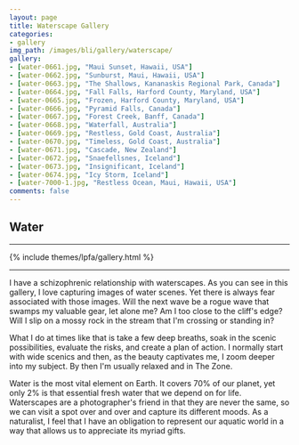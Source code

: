 ```yaml
---
layout: page
title: Waterscape Gallery
categories:
- gallery
img_path: /images/bli/gallery/waterscape/
gallery:
- [water-0661.jpg, "Maui Sunset, Hawaii, USA"]
- [water-0662.jpg, "Sunburst, Maui, Hawaii, USA"]
- [water-0663.jpg, "The Shallows, Kananaskis Regional Park, Canada"]
- [water-0664.jpg, "Fall Falls, Harford County, Maryland, USA"]
- [water-0665.jpg, "Frozen, Harford County, Maryland, USA"]
- [water-0666.jpg, "Pyramid Falls, Canada"]
- [water-0667.jpg, "Forest Creek, Banff, Canada"]
- [water-0668.jpg, "Waterfall, Australia"]
- [water-0669.jpg, "Restless, Gold Coast, Australia"]
- [water-0670.jpg, "Timeless, Gold Coast, Australia"]
- [water-0671.jpg, "Cascade, New Zealand"]
- [water-0672.jpg, "Snaefellsnes, Iceland"]
- [water-0673.jpg, "Insignificant, Iceland"]
- [water-0674.jpg, "Icy Storm, Iceland"]
- [water-7000-1.jpg, "Restless Ocean, Maui, Hawaii, USA"]
comments: false
---
```


## Water

---

{% include themes/lpfa/gallery.html %}

---

I have a schizophrenic relationship with waterscapes. As you can see in this gallery, I love capturing images of water scenes. Yet there is always fear associated with those images. Will the next wave be a rogue wave that swamps my valuable gear, let alone me? Am I too close to the cliff's edge? Will I slip on a mossy rock in the stream that I'm crossing or standing in?

What I do at times like that is take a few deep breaths, soak in the scenic possibilities, evaluate the risks, and create a plan of action. I normally start with wide scenics and then, as the beauty captivates me, I zoom deeper into my subject. By then I'm usually relaxed and in The Zone.

Water is the most vital element on Earth. It covers 70% of our planet, yet only 2% is that essential fresh water that we depend on for life. Waterscapes are a photographer's friend in that they are never the same, so we can visit a spot over and over and capture its different moods. As a naturalist, I feel that I have an obligation to represent our aquatic world in a way that allows us to appreciate its myriad gifts.